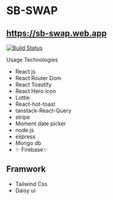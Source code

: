 # SB-SWAP

## https://sb-swap.web.app

[![Build Status](https://travis-ci.org/joemccann/dillinger.svg?branch=master)](https://travis-ci.org/joemccann/dillinger)

Usage Technologies

- React js
- React Router Dom
- React Toastify
- React Hero icon
- Lottie
- React-hot-toast
- tanstack-React-Query
- stripe
- Moment date picker
- node.js
- express
- Mongo db
- ✨ Firebase✨

## Framwork

- Tailwind Css
- Daisy ui
